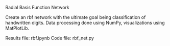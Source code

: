 Radial Basis Function Network

Create an rbf network with the ultimate goal being classification of handwritten digits. Data processing done using NumPy, visualizations using MatPlotLib.

Results file: rbf.ipynb 
Code file: rbf_net.py
